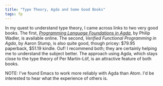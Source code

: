 ```yaml
---
title: "Type Theory, Agda and Some Good Books"
tags: fp
---
```




In my quest to understand type theory, I came across
links to two very good books. The first,
_[Programming Language Foundations in Agda](https://plfa.github.io/)_,
by Philip Wadler, is available online.  The second,
_Verified Functional Programming in Agda_, by Aaron Stump, is
also quite good, though pricey: $79.95 paperback, $51.19 kindle.
Ouf! I recommend both; they are certainly helping me to understand
the subject better.  The approach using Agda,
which stays close to the type theory of Per Martin-Löf, is
an attractive feature of both books.

NOTE: I've found Emacs to work more reliably with Agda than Atom.
I'd be interested to hear what the experience of others is.
